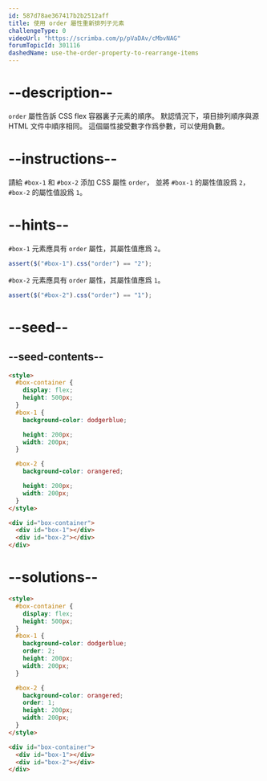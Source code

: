 ```yaml
---
id: 587d78ae367417b2b2512aff
title: 使用 order 屬性重新排列子元素
challengeType: 0
videoUrl: "https://scrimba.com/p/pVaDAv/cMbvNAG"
forumTopicId: 301116
dashedName: use-the-order-property-to-rearrange-items
---
```


# --description--

`order` 屬性告訴 CSS flex 容器裏子元素的順序。 默認情況下，項目排列順序與源 HTML 文件中順序相同。 這個屬性接受數字作爲參數，可以使用負數。

# --instructions--

請給 `#box-1` 和 `#box-2` 添加 CSS 屬性 `order`， 並將 `#box-1` 的屬性值設爲 `2`，`#box-2` 的屬性值設爲 `1`。

# --hints--

`#box-1` 元素應具有 `order` 屬性，其屬性值應爲 `2`。

```js
assert($("#box-1").css("order") == "2");
```

`#box-2` 元素應具有 `order` 屬性，其屬性值應爲 `1`。

```js
assert($("#box-2").css("order") == "1");
```

# --seed--

## --seed-contents--

```html
<style>
  #box-container {
    display: flex;
    height: 500px;
  }
  #box-1 {
    background-color: dodgerblue;

    height: 200px;
    width: 200px;
  }

  #box-2 {
    background-color: orangered;

    height: 200px;
    width: 200px;
  }
</style>

<div id="box-container">
  <div id="box-1"></div>
  <div id="box-2"></div>
</div>
```

# --solutions--

```html
<style>
  #box-container {
    display: flex;
    height: 500px;
  }
  #box-1 {
    background-color: dodgerblue;
    order: 2;
    height: 200px;
    width: 200px;
  }

  #box-2 {
    background-color: orangered;
    order: 1;
    height: 200px;
    width: 200px;
  }
</style>

<div id="box-container">
  <div id="box-1"></div>
  <div id="box-2"></div>
</div>
```
